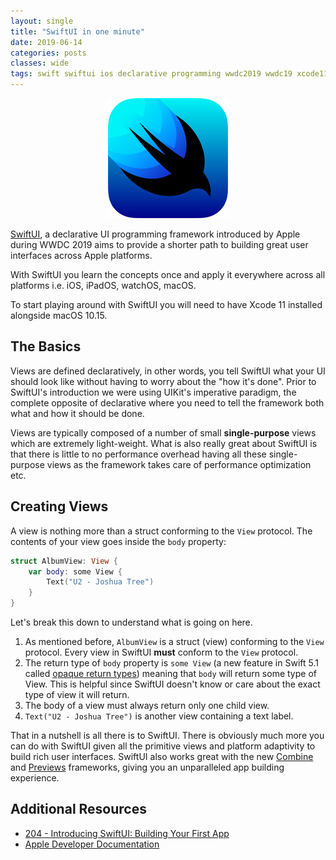```yaml
---
layout: single
title: "SwiftUI in one minute"
date: 2019-06-14
categories: posts
classes: wide
tags: swift swiftui ios declarative programming wwdc2019 wwdc19 xcode11 combine previews
---
```


<p align="center"> 
<img src="/assets/images/swiftui-logo.png">
</p>

[SwiftUI](https://developer.apple.com/xcode/swiftui/), a declarative UI programming framework introduced by Apple during WWDC 2019 aims to provide a shorter path to building great user interfaces across Apple platforms.

With SwiftUI you learn the concepts once and apply it everywhere across all platforms i.e. iOS, iPadOS, watchOS, macOS.

To start playing around with SwiftUI you will need to have Xcode 11 installed alongside macOS 10.15.

## The Basics

Views are defined declaratively, in other words, you tell SwiftUI what your UI should look like without having to worry about the "how it's done". Prior to SwiftUI's introduction we were using UIKit's imperative paradigm, the complete opposite of declarative where you need to tell the framework both what and how it should be done. 

Views are typically composed of a number of small **single-purpose** views which are extremely light-weight. What is also really great about SwiftUI is that there is little to no performance overhead having all these single-purpose views as the framework takes care of performance optimization etc.

## Creating Views

A view is nothing more than a struct conforming to the `View` protocol. The contents of your view goes inside the `body` property:

```swift
struct AlbumView: View {
    var body: some View {
        Text("U2 - Joshua Tree")
    }
}
```

Let's break this down to understand what is going on here.

1. As mentioned before, `AlbumView` is a struct (view) conforming to the `View` protocol. Every view in SwiftUI **must** conform to the `View` protocol.
2. The return type of `body` property is `some View` (a new feature in Swift 5.1 called [opaque return types](https://docs.swift.org/swift-book/LanguageGuide/OpaqueTypes.html)) meaning that `body` will return some type of View. This is helpful since SwiftUI doesn't know or care about the exact type of view it will return. 
3. The body of a view must always return only one child view.
4. `Text("U2 - Joshua Tree")` is another view containing a text label.

That in a nutshell is all there is to SwiftUI. There is obviously much more you can do with SwiftUI given all the primitive views and platform adaptivity to build rich user interfaces. SwiftUI also works great with the new [Combine](https://developer.apple.com/documentation/combine) and [Previews](https://developer.apple.com/documentation/swiftui/previews) frameworks, giving you an unparalleled app building experience. 

## Additional Resources

* [204 - Introducing SwiftUI: Building Your First App](https://developer.apple.com/videos/play/wwdc2019/204/)
* [Apple Developer Documentation](https://developer.apple.com/documentation?changes=latest_minor)